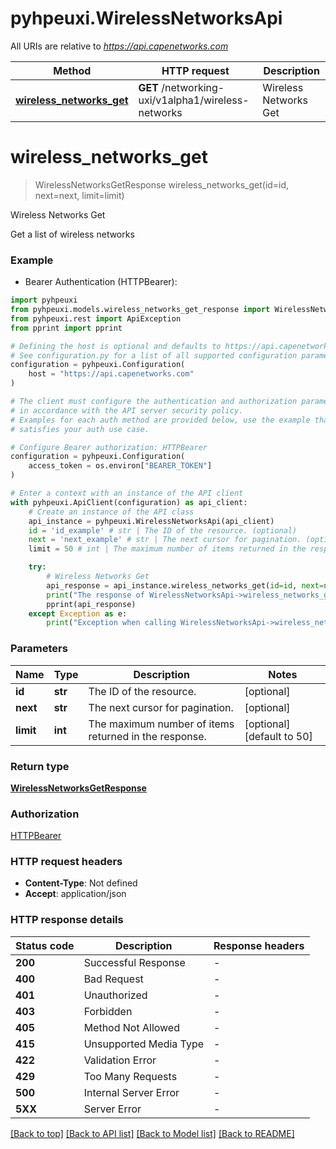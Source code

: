 # pyhpeuxi.WirelessNetworksApi

All URIs are relative to *https://api.capenetworks.com*

Method | HTTP request | Description
------------- | ------------- | -------------
[**wireless_networks_get**](WirelessNetworksApi.md#wireless_networks_get) | **GET** /networking-uxi/v1alpha1/wireless-networks | Wireless Networks Get


# **wireless_networks_get**
> WirelessNetworksGetResponse wireless_networks_get(id=id, next=next, limit=limit)

Wireless Networks Get

Get a list of wireless networks

### Example

* Bearer Authentication (HTTPBearer):

```python
import pyhpeuxi
from pyhpeuxi.models.wireless_networks_get_response import WirelessNetworksGetResponse
from pyhpeuxi.rest import ApiException
from pprint import pprint

# Defining the host is optional and defaults to https://api.capenetworks.com
# See configuration.py for a list of all supported configuration parameters.
configuration = pyhpeuxi.Configuration(
    host = "https://api.capenetworks.com"
)

# The client must configure the authentication and authorization parameters
# in accordance with the API server security policy.
# Examples for each auth method are provided below, use the example that
# satisfies your auth use case.

# Configure Bearer authorization: HTTPBearer
configuration = pyhpeuxi.Configuration(
    access_token = os.environ["BEARER_TOKEN"]
)

# Enter a context with an instance of the API client
with pyhpeuxi.ApiClient(configuration) as api_client:
    # Create an instance of the API class
    api_instance = pyhpeuxi.WirelessNetworksApi(api_client)
    id = 'id_example' # str | The ID of the resource. (optional)
    next = 'next_example' # str | The next cursor for pagination. (optional)
    limit = 50 # int | The maximum number of items returned in the response. (optional) (default to 50)

    try:
        # Wireless Networks Get
        api_response = api_instance.wireless_networks_get(id=id, next=next, limit=limit)
        print("The response of WirelessNetworksApi->wireless_networks_get:\n")
        pprint(api_response)
    except Exception as e:
        print("Exception when calling WirelessNetworksApi->wireless_networks_get: %s\n" % e)
```



### Parameters


Name | Type | Description  | Notes
------------- | ------------- | ------------- | -------------
 **id** | **str**| The ID of the resource. | [optional] 
 **next** | **str**| The next cursor for pagination. | [optional] 
 **limit** | **int**| The maximum number of items returned in the response. | [optional] [default to 50]

### Return type

[**WirelessNetworksGetResponse**](WirelessNetworksGetResponse.md)

### Authorization

[HTTPBearer](../README.md#HTTPBearer)

### HTTP request headers

 - **Content-Type**: Not defined
 - **Accept**: application/json

### HTTP response details

| Status code | Description | Response headers |
|-------------|-------------|------------------|
**200** | Successful Response |  -  |
**400** | Bad Request |  -  |
**401** | Unauthorized |  -  |
**403** | Forbidden |  -  |
**405** | Method Not Allowed |  -  |
**415** | Unsupported Media Type |  -  |
**422** | Validation Error |  -  |
**429** | Too Many Requests |  -  |
**500** | Internal Server Error |  -  |
**5XX** | Server Error |  -  |

[[Back to top]](#) [[Back to API list]](../README.md#documentation-for-api-endpoints) [[Back to Model list]](../README.md#documentation-for-models) [[Back to README]](../README.md)

